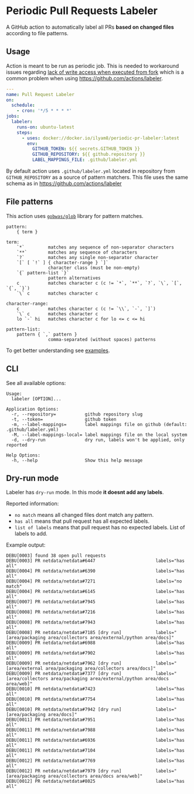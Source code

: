 # Periodic Pull Requests Labeler

A GitHub action to automatically label all PRs **based on changed files** according to file patterns.

## Usage

Action is meant to be run as periodic job. This is needed to workaround issues regarding
[lack of write access when executed from fork](https://help.github.com/en/actions/automating-your-workflow-with-github-actions/authenticating-with-the-github_token#permissions-for-the-github_token)
which is a common problem when using https://github.com/actions/labeler.

```yaml
---
name: Pull Request Labeler
on:
  schedule:
    - cron: '*/5 * * * *'
jobs:
  labeler:
    runs-on: ubuntu-latest
    steps:
      - uses: docker://docker.io/ilyam8/periodic-pr-labeler:latest
        env:
          GITHUB_TOKEN: ${{ secrets.GITHUB_TOKEN }}
          GITHUB_REPOSITORY: ${{ github.repository }}
          LABEL_MAPPINGS_FILE: .github/labeler.yml
```

By default action uses `.github/labeler.yml` located in repository from `GITHUB_REPOSITORY` as a source of pattern matchers.
This file uses the same schema as in https://github.com/actions/labeler

## File patterns

This action uses [`gobwas/glob`](https://github.com/gobwas/glob) library for pattern matches.

```console
pattern:
    { term }

term:
    `*`         matches any sequence of non-separator characters
    `**`        matches any sequence of characters
    `?`         matches any single non-separator character
    `[` [ `!` ] { character-range } `]`
                character class (must be non-empty)
    `{` pattern-list `}`
                pattern alternatives
    c           matches character c (c != `*`, `**`, `?`, `\`, `[`, `{`, `}`)
    `\` c       matches character c

character-range:
    c           matches character c (c != `\\`, `-`, `]`)
    `\` c       matches character c
    lo `-` hi   matches character c for lo <= c <= hi

pattern-list:
    pattern { `,` pattern }
                comma-separated (without spaces) patterns
```

To get better understanding see [examples](https://github.com/gobwas/glob#example).

## CLI

See all available options:

```console
Usage:
  labeler [OPTION]...

Application Options:
  -r, --repository=           github repository slug
  -t, --token=                github token
  -m, --label-mappings=       label mappings file on github (default: .github/labeler.yml)
  -M, --label-mappings-local= label mappings file on the local system
  -d, --dry-run               dry run, labels won't be applied, only reported

Help Options:
  -h, --help                  Show this help message
```

## Dry-run mode

Labeler has `dry-run` mode. In this mode **it doesnt add any labels**.

Reported information:

- `no match` means all changed files dont match any pattern.
- `has all` means that pull request has all expected labels.
- `list of labels` means that pull request has no expected labels. List of labels to add.

Example output:

```console
DEBU[0003] found 38 open pull requests
DEBU[0003] PR netdata/netdata#6447                       labels="has all"
DEBU[0004] PR netdata/netdata#6390                       labels="has all"
DEBU[0004] PR netdata/netdata#7271                       labels="no match"
DEBU[0004] PR netdata/netdata#6145                       labels="has all"
DEBU[0007] PR netdata/netdata#7945                       labels="has all"
DEBU[0008] PR netdata/netdata#7216                       labels="has all"
DEBU[0008] PR netdata/netdata#7943                       labels="has all"
DEBU[0008] PR netdata/netdata#7185 [dry run]             labels="[area/packaging area/collectors area/external/python area/docs]"
DEBU[0009] PR netdata/netdata#6988                       labels="has all"
DEBU[0009] PR netdata/netdata#7902                       labels="has all"
DEBU[0009] PR netdata/netdata#7962 [dry run]             labels="[area/external area/packaging area/collectors area/docs]"
DEBU[0009] PR netdata/netdata#7377 [dry run]             labels="[area/collectors area/packaging area/external/python area/docs area/web]"
DEBU[0010] PR netdata/netdata#7423                       labels="has all"
DEBU[0010] PR netdata/netdata#7754                       labels="has all"
DEBU[0010] PR netdata/netdata#7942 [dry run]             labels="[area/packaging area/docs]"
DEBU[0011] PR netdata/netdata#7951                       labels="has all"
DEBU[0011] PR netdata/netdata#7988                       labels="has all"
DEBU[0011] PR netdata/netdata#6936                       labels="has all"
DEBU[0011] PR netdata/netdata#7104                       labels="has all"
DEBU[0012] PR netdata/netdata#7769                       labels="has all"
DEBU[0012] PR netdata/netdata#7979 [dry run]             labels="[area/packaging area/collectors area/docs area/web]"
DEBU[0012] PR netdata/netdata#8025                       labels="has all"
```
